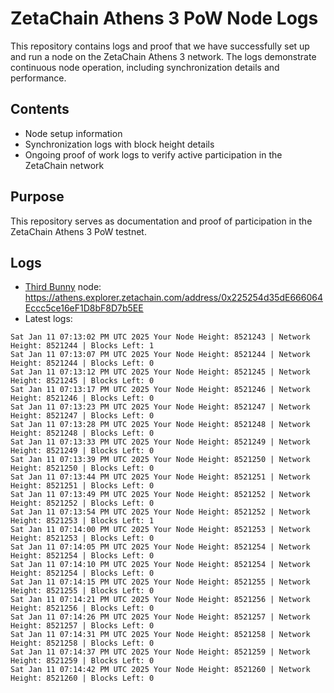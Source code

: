 # ZetaChain Athens 3 PoW Node Logs
This repository contains logs and proof that we have successfully set up and run a node on the ZetaChain Athens 3 network. The logs demonstrate continuous node operation, including synchronization details and performance.

## Contents
- Node setup information
- Synchronization logs with block height details
- Ongoing proof of work logs to verify active participation in the ZetaChain network

## Purpose
This repository serves as documentation and proof of participation in the ZetaChain Athens 3 PoW testnet.

## Logs

- [Third Bunny](https://thirdbunny.xyz/) node: https://athens.explorer.zetachain.com/address/0x225254d35dE666064Eccc5ce16eF1D8bF8D7b5EE
- Latest logs:
```
Sat Jan 11 07:13:02 PM UTC 2025 Your Node Height: 8521243 | Network Height: 8521244 | Blocks Left: 1
Sat Jan 11 07:13:07 PM UTC 2025 Your Node Height: 8521244 | Network Height: 8521244 | Blocks Left: 0
Sat Jan 11 07:13:12 PM UTC 2025 Your Node Height: 8521245 | Network Height: 8521245 | Blocks Left: 0
Sat Jan 11 07:13:17 PM UTC 2025 Your Node Height: 8521246 | Network Height: 8521246 | Blocks Left: 0
Sat Jan 11 07:13:23 PM UTC 2025 Your Node Height: 8521247 | Network Height: 8521247 | Blocks Left: 0
Sat Jan 11 07:13:28 PM UTC 2025 Your Node Height: 8521248 | Network Height: 8521248 | Blocks Left: 0
Sat Jan 11 07:13:33 PM UTC 2025 Your Node Height: 8521249 | Network Height: 8521249 | Blocks Left: 0
Sat Jan 11 07:13:39 PM UTC 2025 Your Node Height: 8521250 | Network Height: 8521250 | Blocks Left: 0
Sat Jan 11 07:13:44 PM UTC 2025 Your Node Height: 8521251 | Network Height: 8521251 | Blocks Left: 0
Sat Jan 11 07:13:49 PM UTC 2025 Your Node Height: 8521252 | Network Height: 8521252 | Blocks Left: 0
Sat Jan 11 07:13:54 PM UTC 2025 Your Node Height: 8521252 | Network Height: 8521253 | Blocks Left: 1
Sat Jan 11 07:14:00 PM UTC 2025 Your Node Height: 8521253 | Network Height: 8521253 | Blocks Left: 0
Sat Jan 11 07:14:05 PM UTC 2025 Your Node Height: 8521254 | Network Height: 8521254 | Blocks Left: 0
Sat Jan 11 07:14:10 PM UTC 2025 Your Node Height: 8521254 | Network Height: 8521254 | Blocks Left: 0
Sat Jan 11 07:14:15 PM UTC 2025 Your Node Height: 8521255 | Network Height: 8521255 | Blocks Left: 0
Sat Jan 11 07:14:21 PM UTC 2025 Your Node Height: 8521256 | Network Height: 8521256 | Blocks Left: 0
Sat Jan 11 07:14:26 PM UTC 2025 Your Node Height: 8521257 | Network Height: 8521257 | Blocks Left: 0
Sat Jan 11 07:14:31 PM UTC 2025 Your Node Height: 8521258 | Network Height: 8521258 | Blocks Left: 0
Sat Jan 11 07:14:37 PM UTC 2025 Your Node Height: 8521259 | Network Height: 8521259 | Blocks Left: 0
Sat Jan 11 07:14:42 PM UTC 2025 Your Node Height: 8521260 | Network Height: 8521260 | Blocks Left: 0
```

